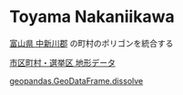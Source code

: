 Toyama Nakaniikawa
===============

 
[富山県 中新川郡](https://ja.wikipedia.org/wiki/%E4%B8%AD%E6%96%B0%E5%B7%9D%E9%83%A1)
 の町村のポリゴンを統合する


[市区町村・選挙区 地形データ](https://github.com/smartnews-smri/japan-topography)

[geopandas.GeoDataFrame.dissolve](https://geopandas.org/en/stable/docs/reference/api/geopandas.GeoDataFrame.dissolve.html)
